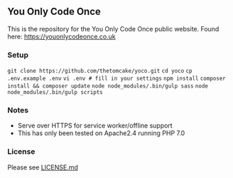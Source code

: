 ## You Only Code Once
This is the repository for the You Only Code Once public website. Found here: https://youonlycodeonce.co.uk

### Setup
`git clone https://github.com/thetomcake/yoco.git`
`cd yoco`
`cp .env.example .env`
`vi .env # fill in your settings`
`npm install`
`composer install && composer update`
`node node_modules/.bin/gulp sass`
`node node_modules/.bin/gulp scripts`

### Notes
* Serve over HTTPS for service worker/offline support
* This has only been tested on Apache2.4 running PHP 7.0
 
### License
Please see [LICENSE.md](LICENSE.md)
